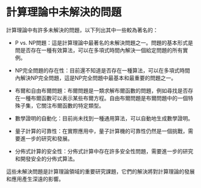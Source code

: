 # 計算理論中未解決的問題

計算理論中有許多未解決的問題，以下列出其中一些較為著名的：

* P vs. NP問題：這是計算理論中最著名的未解決問題之一。問題的基本形式是問是否存在一種有效算法，可以在多項式時間內解決一個給定問題的所有實例。

* NP完全問題的存在性：目前還不知道是否存在一種算法，可以在多項式時間內解決NP完全問題，這是NP完全問題中最基本和最重要的問題之一。

* 布爾和自由布爾問題：布爾問題是一類求解布爾函數的問題，例如尋找是否存在一種布爾函數可以表示某些布爾方程。自由布爾問題是布爾問題中的一個特殊子集，它關注布爾函數的特定類型。

* 數學證明的自動化：目前尚未找到一種通用算法，可以自動地生成數學證明。

* 量子計算的可靠性：在實際應用中，量子計算機的可靠性仍然是一個挑戰，需要進一步的研究和發展。

* 分佈式計算的安全性：分佈式計算中存在許多安全性問題，需要進一步的研究和開發安全的分佈式算法。

這些未解決問題是計算理論領域的重要研究課題，它們的解決將對計算理論的發展和應用產生深遠的影響。